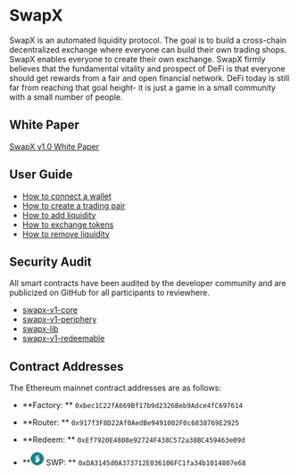 # SwapX
SwapX is an automated liquidity protocol. The goal is to build a cross-chain decentralized exchange where everyone can build their own trading shops. SwapX enables everyone to create their own exchange.
SwapX firmly believes that the fundamental vitality and prospect of DeFi is that everyone should get rewards from a fair and open financial network. DeFi today is still far from reaching that goal height- it is just a game in a small community with a small number of people.



## White Paper

 [SwapX v1.0 White Paper](https://www.swapx.org/SwapxV1.0_Whitepaper.pdf)





## User Guide

- [How to connect a wallet](user-guide/connect-a-wallet.md)
- [How to create a trading pair](user-guide/create-a-trading-pair.md)
- [How to add liquidity](user-guide/add-liquidity.md)
- [How to exchange tokens](user-guide/exchange-tokens.md)
- [How to remove liquidity](user-guide/remove-liquidity.md)





## Security Audit

All smart contracts have been audited by the developer community and are publicized on GitHub for all participants to reviewhere.



- [swapx-v1-core](https://github.com/SwapX-Team/swapx-v1-core)
- [swapx-v1-periphery](https://github.com/SwapX-Team/swapx-v1-periphery)
- [swapx-lib](https://github.com/SwapX-Team/swapx-lib)
- [swapx-v1-redeemable](https://github.com/SwapX-Team/swapx-v1-redeemable)



## Contract Addresses

The Ethereum mainnet contract addresses are as follows:

- **Factory: ** `0xbec1C22fA669Bf17b9d2326Beb9Adce4fC697614`

- **Router: ** `0x917f3F8D22Af0AedBe9491002F0c6838769E2925`

- **Redeem: ** `0xEf7920E4808e92724F438C572a38BC459463e09d`

- **![SWP](SWP.png) SWP: ** `0xDA3145d0A373712E036106FC1fa34b1014807e68`

